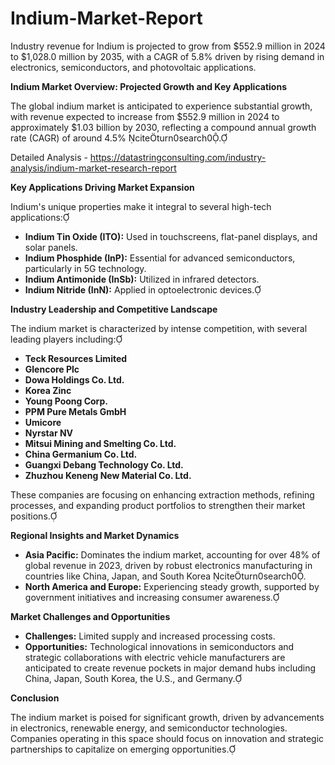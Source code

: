 # Indium-Market-Report
Industry revenue for Indium is projected to grow from $552.9 million in 2024 to $1,028.0 million by 2035, with a CAGR of 5.8% driven by rising demand in electronics, semiconductors, and photovoltaic applications.

**Indium Market Overview: Projected Growth and Key Applications**

The global indium market is anticipated to experience substantial growth, with revenue expected to increase from $552.9 million in 2024 to approximately $1.03 billion by 2030, reflecting a compound annual growth rate (CAGR) of around 4.5% citeturn0search0.

Detailed Analysis - https://datastringconsulting.com/industry-analysis/indium-market-research-report

**Key Applications Driving Market Expansion**

Indium's unique properties make it integral to several high-tech applications:

- **Indium Tin Oxide (ITO):** Used in touchscreens, flat-panel displays, and solar panels.
- **Indium Phosphide (InP):** Essential for advanced semiconductors, particularly in 5G technology.
- **Indium Antimonide (InSb):** Utilized in infrared detectors.
- **Indium Nitride (InN):** Applied in optoelectronic devices.

**Industry Leadership and Competitive Landscape**

The indium market is characterized by intense competition, with several leading players including:

- **Teck Resources Limited**
- **Glencore Plc**
- **Dowa Holdings Co. Ltd.**
- **Korea Zinc**
- **Young Poong Corp.**
- **PPM Pure Metals GmbH**
- **Umicore**
- **Nyrstar NV**
- **Mitsui Mining and Smelting Co. Ltd.**
- **China Germanium Co. Ltd.**
- **Guangxi Debang Technology Co. Ltd.**
- **Zhuzhou Keneng New Material Co. Ltd.**

These companies are focusing on enhancing extraction methods, refining processes, and expanding product portfolios to strengthen their market positions.

**Regional Insights and Market Dynamics**

- **Asia Pacific:** Dominates the indium market, accounting for over 48% of global revenue in 2023, driven by robust electronics manufacturing in countries like China, Japan, and South Korea citeturn0search0.
- **North America and Europe:** Experiencing steady growth, supported by government initiatives and increasing consumer awareness.

**Market Challenges and Opportunities**

- **Challenges:** Limited supply and increased processing costs.
- **Opportunities:** Technological innovations in semiconductors and strategic collaborations with electric vehicle manufacturers are anticipated to create revenue pockets in major demand hubs including China, Japan, South Korea, the U.S., and Germany.

**Conclusion**

The indium market is poised for significant growth, driven by advancements in electronics, renewable energy, and semiconductor technologies. Companies operating in this space should focus on innovation and strategic partnerships to capitalize on emerging opportunities. 

